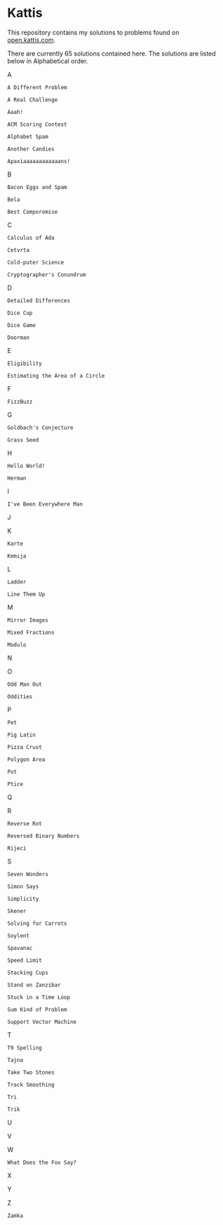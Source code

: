 # Kattis

This repository contains my solutions to problems found on [open.kattis.com](http://open.kattis.com).

There are currently 65 solutions contained here. The solutions are listed below in Alphabetical order.

A

	A Different Problem

	A Real Challenge

	Aaah!

	ACM Scoring Contest

	Alphabet Spam

	Another Candies

	Apaxiaaaaaaaaaaaans!


B

	Bacon Eggs and Spam

	Bela

	Best Comporomise


C

	Calculus of Ada

	Cetvrta

	Cold-puter Science

	Cryptographer's Conundrum


D

	Detailed Differences

	Dice Cup

	Dice Game

	Doorman


E

	Eligibility

	Estimating the Area of a Circle


F

	FizzBuzz


G

	Goldbach's Conjecture

	Grass Seed


H

	Hello World!

	Herman


I

	I've Been Everywhere Man


J


K

	Karte

	Kemija


L

	Ladder

	Line Them Up


M

	Mirror Images

	Mixed Fractions

	Modulo


N


O

	Odd Man Out

	Oddities


P

	Pet

	Pig Latin

	Pizza Crust

	Polygon Area

	Pot

	Ptice


Q


R

	Reverse Rot

	Reversed Binary Numbers

	Rijeci


S

	Seven Wonders

	Simon Says

	Simplicity

	Skener

	Solving for Carrots

	Soylent

	Spavanac

	Speed Limit

	Stacking Cups

	Stand on Zanzibar

	Stuck in a Time Loop

	Sum Kind of Problem

	Support Vector Machine


T

	T9 Spelling

	Tajna

	Take Two Stones

	Track Smoothing

	Tri

	Trik


U


V


W

	What Does the Fox Say?


X


Y


Z

	Zamka


